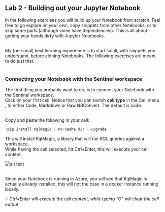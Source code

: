 ## Lab 2 -  Building out your Jupyter Notebook
In the following exercises you will build up your Notebook from scratch. Feel free to go explore on your own, copy snippets from other Notebooks, or to skip some parts (although some have dependencies). This is all about getting your hands dirty with Jupyter Notebooks.<br><br>

My (personal) best learning experience is to start small, with snippets you understand, before cloning Notebooks. The following exercises are meant to do just that.<br><br>

### Connecting your Notebook with the Sentinel workspace
The first thing you probably want to do, is to connect your Notebook with the Sentinel workspace.<br>
Click on your first cell. Notice that you can switch **cell type** in the Cell menu , to either Code, Markdown or Raw NBConvert. The default is code.<br><br>

Copy and paste the following in your cell:

```python
!pip install Kqlmagic --no-cache-dir --upgrade
```
This will install KqlMagic, a library that will run KQL queries against a workspace.<br>
While having the cell selected, hit Ctrl+Enter, this will execute your cell content.

![alt text](https://github.com/tianderturpijn/Mos-Eisley/blob/master/Lab%201%20-%20Creating%20a%20DSVM/images/install-kql.png
)<br><br>

Since your Notebook is running in Azure, you will see that KqlMagic is actually already installed, this will not the case in a docker instance running locally.

:bulb: *Ctrl+Enter will execute the cell content, while typing "O" will clear the cell output*






